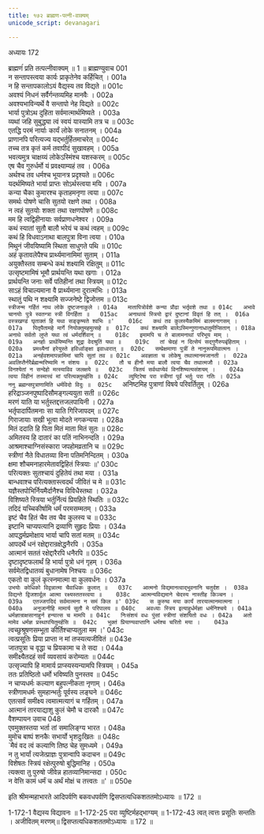 ```yaml
---
title: १७२ ब्राह्मण-पत्नी-वाक्यम्
unicode_script: devanagari

---
```



अध्यायः 172

ब्राह्मणंं प्रति तत्पत्नीवाक्यम् ॥ 1 ॥
ब्राह्मण्युवाच 	001  
न सन्तापस्त्वया कार्यः प्राकृतेनेव कर्हिचित् ।	001a  
न हि सन्तापकालोऽयं वैद्यस्य तव विद्यते ॥	001c  
अवश्यं निधनं सर्वैर्गन्तव्यमिह मानवैः ।	002a  
अवश्यभाविन्यर्थे वै सन्तापो नेह विद्यते ॥	002c  
भार्या पुत्रोऽथ दुहिता सर्वमात्मार्थमिष्यते ।	003a  
व्यथां जहि सुबुद्ध्या त्वं स्वयं यास्यामि तत्र च ॥	003c  
एतद्धि परमं नार्याः कार्यं लोके सनातनम् ।	004a  
प्राणानपि परित्यज्य यद्भर्तुर्हितमाचरेत् ॥	004c  
तच्च तत्र कृतं कर्म तवापीदं सुखावहम् ।	005a  
भवत्यमुत्र चाक्षय्यं लोकेऽस्मिंश्च यशस्करम् ॥	005c  
एष चैव गुरुर्धर्मो यं प्रवक्ष्याम्यहं तव ।	006a  
अर्थश्च तव धर्मश्च भूयानत्र प्रदृश्यते ॥	006c  
यदर्थमिष्यते भार्या प्राप्तः सोऽर्थस्त्वया मयि ।	007a  
कन्या चैका कुमारश्च कृताहमनृणा त्वया ॥	007c  
समर्थः पोषणे चासि सुतयो रक्षणे तथा ।	008a  
न त्वहं सुतयोः शक्ता तथा रक्षणपोषणे ॥	008c  
मम हि त्वद्विहीनायाः सर्वप्राणधनेश्वर ।	009a  
कथं स्यातां सुतौ बालौ भरेयं च कथं त्वहम् ॥	009c  
कथं हि विधवाऽनाथा बालपुत्रा विना त्वया ।	010a  
मिथुनं जीवयिष्यामि स्थिता साधुगते पथि ॥	010c  
अहं कृतावलेपैश्च प्रार्थ्यमानामिमां सुताम् ।	011a  
अयुक्तैस्तव सम्बन्धे कथं शक्ष्यामि रक्षितुम् ॥	011c  
उत्सृष्टमामिषं भूमौ प्रार्थयन्ति यथा खगाः ।	012a  
प्रार्थयन्ति जनाः सर्वे पतिहीनां तथा स्त्रियम् ॥	012c  
साऽहं विचाल्यमाना वै प्रार्थ्यमाना दुरात्मभिः ।	013a  
स्थातुं पथि न शक्ष्यामि सज्जनेष्टे द्विजोत्तम ॥	013c  
`स्त्रीजन्म गर्हितं नाथ लोके दुष्टजनाकुले ।	014a  
मातापित्रोर्वशे कन्या प्रौढा भर्तृवशे तथा ॥	014c  
अभावे चानयोः पुत्रे स्वतन्त्रा स्त्री विगर्हिता ॥	015ac  
अनाथत्वं स्त्रियो द्वारं दुष्टानां विवृतं हि तत् ।	016a  
वस्त्रखण्डं घृताक्तं हि यथा सङ्कृष्यते श्वभिः ॥'	016c  
कथं तव कुलस्यैकमिमं बालमनागसम् ।	017a  
पितृपैतामहे मार्गे नियोक्तुमहमुत्सहे ॥	017c  
कथं शक्ष्यामि बालेऽस्मिन्गुणानाधातुमीप्सितान् ।	018a  
अनाथे सर्वतो लुप्ते यथा त्वं धर्मदर्शिवान् ॥	018c  
इमामपि च ते बालामनाथां परिभूय माम् ।	019a  
अनर्हाः प्रार्थयिष्यन्ति शूद्रा वेदश्रुतिं यथा ॥	019c  
तां चेदहं न दित्सेयं सद्गुणैरुपबृंहिताम् ।	020a  
प्रमथ्यैनां हरेयुस्ते हविर्ध्वाङ्क्षा इवाध्वरात् ॥	020c  
सम्प्रेक्षमाणा पुत्रीं ते नानुरूपमिवात्मनः ।	021a  
अनर्हवशमापन्नामिमां चापि सुतां तव ॥	021c  
अवज्ञाता च लोकेषु तथात्मानमजानती ।	022a  
अवलिप्तैर्नरैर्ब्रह्मन्मरिष्यामि न संशयः ॥	022c  
तौ च हीनौ मया बालौ त्वया चैव तथात्मजौ ।	023a  
विनश्येतां न सन्देहो मत्स्याविव जलक्षये ॥	023c  
त्रितयं सर्वथाप्येवं विनशिष्यत्यसंशयम् ।	024a  
त्वया विहीनं तस्मात्त्वं मां परित्यक्तुमर्हसि ॥	024c  
व्युष्टिरेषा परा स्त्रीणां पूर्वं भर्तुः परा गतिः ।	025a  
ननु ब्रह्मन्सपुत्राणामिति धर्मविदो विदुः ॥	025c  
`अनिष्टमिह पुत्राणां विषये परिवर्तितुम् ।	026a  
हरिद्राञ्जनपुष्पादिसौमङ्गल्ययुता सती ॥	026c  
मरणं याति या भर्तुस्तद्दत्तजलपायिनी ।	027a  
भर्तृपादार्पितमनाः सा याति गिरिजापदम् ॥	027c  
गिराजायाः सखी भूत्वा मोदते नगकन्यया ।	028a  
मितं ददाति हि पिता मितं माता मितं सुतः ॥	028c  
अमितस्य हि दातारं का पतिं नाभिनन्दति ।	029a  
आश्रमाश्चाग्निसंस्कारा जपहोमव्रतानि च ॥	029c  
स्त्रीणां नैते विधातव्या विना पतिमनिन्दितम् ।	030a  
क्षमा शौचमनाहारमेतावद्विहितं स्त्रियाः ॥'	030c  
परित्यक्तः सुतश्चायं दुहितेयं तथा मया ।	031a  
बान्धवाश्च परित्यक्तास्त्वदर्थं जीवितं च मे ॥	031c  
यज्ञैस्तपोभिर्नियमैर्दानैश्च विविधैस्तथा ।	032a  
विशिष्यते स्त्रिया भर्तुर्नित्यं प्रियहिते स्थितिः ॥	032c  
तदिदं यच्चिकीर्षामि धर्मं परमसम्मतम् ।	033a  
इष्टं चैव हितं चैव तव चैव कुलस्य च ॥	033c  
इष्टानि चाप्यपत्यानि द्रव्याणि सुहृदः प्रियाः ।	034a  
आपद्धर्मप्रमोक्षाय भार्या चापि सतां मतम् ॥	034c  
आपदर्थे धनं रक्षेद्दारान्रक्षेद्धनैरपि ।	035a  
आत्मानं सततं रक्षेद्दारैरपि धनैरपि ॥	035c  
दृष्टादृष्टफलार्थं हि भार्या पुत्रो धनं गृहम् ।	036a  
सर्वमेतद्विधातव्यं बुधानामेष निश्चयः ॥	036c  
एकतो वा कुलं कृत्स्नमात्मा वा कुलवर्धनः ।	037a  
`उभयोः कोधिको विद्वन्नात्मा चैवाधिकः कुलात् ॥	037c  
आत्मनो विद्यमानत्वाद्भुवनानि चतुर्दश ।	038a  
विद्यन्ते द्विजशार्दूल आत्मा रक्ष्यस्ततस्त्वया ॥	038c  
आत्मन्यविद्यमाने चेदस्य नास्तीह किञ्चन ।	039a  
एतज्जगदिदं सर्वमात्मना न समं किल ॥'	039c  
स कुरुष्व मया कार्यं तारयात्मानमात्मना ।	040a  
अनुजानीहि मामार्य सुतौ मे परिपालय ॥	040c  
अवध्याः स्त्रिय इत्याहुर्धर्मज्ञा धर्मनिश्चये ।	041a  
धर्मज्ञान्राक्षसानाहुर्न हन्यात्स च मामपि ॥	041c  
निःसंशयं वधः पुंसां स्त्रीणां संशयितो वधः ।	042a  
अतो मामेव धर्मज्ञ प्रस्थापयितुमर्हसि ॥	042c  
भुक्तं प्रियाण्यवाप्तानि धर्मश्च चरितो मया ।	043a  
`त्वच्छुश्रूषणसम्भूता कीर्तिश्चाप्यतुला मम ।'	043c  
त्वत्प्रसूतिः प्रिया प्राप्ता न मां तप्स्यत्यजीवितं ॥	043e  
जातपुत्रा च वृद्धा च प्रियकामा च ते सदा ।	044a  
समीक्ष्यैतदहं सर्वं व्यवसायं करोम्यतः ॥	044c  
उत्सृज्यापि हि मामार्य प्राप्स्यस्यन्यामपि स्त्रियम् ।	045a  
ततः प्रतिष्ठितो धर्मो भविष्यति पुनस्तव ॥	045c  
न चाप्यधर्मः कल्याण बहुपत्नीकता नृणाम् ।	046a  
स्त्रीणामधर्मः सुमहान्भर्तुः पूर्वस्य लङ्घने ॥	046c  
एतत्सर्वं समीक्ष्य त्वमात्मत्यागं च गर्हितम् ।	047a  
आत्मानं तारयाद्याशु कुलं चेमौ च दारकौ ॥	047c  
वैशम्पायन उवाच 	048  
एवमुक्तस्तया भर्ता तां समालिङ्ग्य भारत ।	048a  
मुमोच बाष्पं शनकैः सभार्यो भृशदुःखितः ॥	048c  
`मैवं वद त्वं कल्याणि तिष्ठ चेह सुमध्यमे ।	049a  
न तु भार्यां त्यजेत्प्राज्ञः पुत्रान्वापि कदाचन ॥	049c  
विशेषतः स्त्रियं रक्षेत्पुरुषो बुद्धिमानिह ।	050a  
त्यक्त्वा तु पुरुषो जीवेन्न हातव्यानिमान्सदा ।	050c  
न वेत्ति कामं धर्मं च अर्थं मोक्षं च तत्त्वतः ॥' ॥	050e  

इति श्रीमन्महाभारते आदिपर्वणि बकवधपर्वणि द्विसप्तत्यधिकशततमोऽध्यायः ॥ 172 ॥

1-172-1 वैद्यस्य विद्यावनः ॥ 1-172-25 परा व्युष्टिर्महद्भाग्यम् ॥ 1-172-43 त्वत् त्वत्तः प्रसूतिः सन्ततिः । अजीवितम् मरणम्॥ द्विसप्तत्यधिकशततमोऽध्यायः ॥ 172 ॥